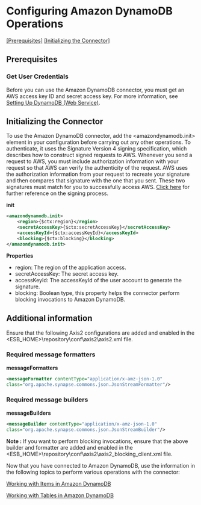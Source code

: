 # Configuring Amazon DynamoDB Operations

[[Prerequisites]](#Prerequisites) [[Initializing the Connector]](#initializing-the-connector)

## Prerequisites

### Get User Credentials

Before you can use the Amazon DynamoDB connector, you must get an AWS access key ID and secret access key. For more information, see [Setting Up DynamoDB (Web Service)](https://docs.aws.amazon.com/amazondynamodb/latest/developerguide/SettingUp.DynamoWebService.html).

## Initializing the Connector

To use the Amazon DynamoDB connector, add the <amazondynamodb.init> element in your configuration before carrying out any other operations.
To authenticate, it uses the Signature Version 4 signing specification, which describes how to construct signed requests to AWS. Whenever you send a request to AWS, you must include authorization information with your request so that AWS can verify the authenticity of the request.
AWS uses the authorization information from your request to recreate your signature and then compares that signature with the one that you sent. These two signatures must match for you to successfully access AWS. [Click here](https://docs.aws.amazon.com/general/latest/gr/signature-version-4.html) for further reference on the signing process.

**init**
```xml
<amazondynamodb.init>
    <region>{$ctx:region}</region>
    <secretAccessKey>{$ctx:secretAccessKey}</secretAccessKey>
    <accessKeyId>{$ctx:accessKeyId}</accessKeyId>
    <blocking>{$ctx:blocking}</blocking>
</amazondynamodb.init>
```
**Properties** 
* region: The region of the application access. 
* secretAccessKey: The secret access key.
* accessKeyId: The accessKeyId of the user account to generate the signature.
* blocking: Boolean type, this property helps the connector perform blocking invocations to Amazon DynamoDB. 

## Additional information

Ensure that the following Axis2 configurations are added and enabled in the <ESB_HOME>\repository\conf\axis2\axis2.xml file.

### Required message formatters
**messageFormatters**
```xml
<messageFormatter contentType="application/x-amz-json-1.0"
class="org.apache.synapse.commons.json.JsonStreamFormatter"/>
```

### Required message builders
**messageBuilders**
```xml
<messageBuilder contentType="application/x-amz-json-1.0"
class="org.apache.synapse.commons.json.JsonStreamBuilder"/>
```
**Note :**
If you want to perform blocking invocations, ensure that the above builder and formatter are added and enabled in the <ESB_HOME>\repository\conf\axis2\axis2_blocking_client.xml file.

Now that you have connected to Amazon DynamoDB, use the information in the following topics to perform various operations with the connector:

[Working with Items in Amazon DynamoDB](items.md)

[Working with Tables in Amazon DynamoDB](tables.md)
